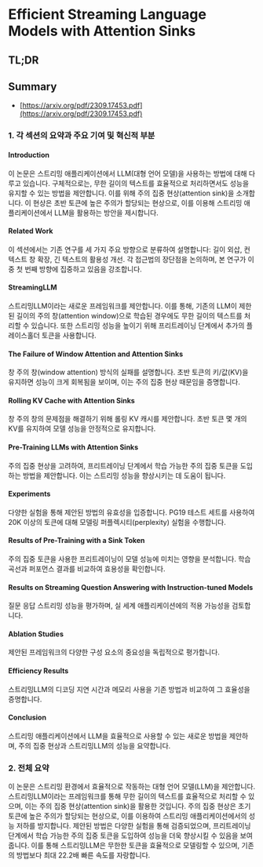 # Efficient Streaming Language Models with Attention Sinks
## TL;DR
## Summary
- [https://arxiv.org/pdf/2309.17453.pdf](https://arxiv.org/pdf/2309.17453.pdf)

### 1. 각 섹션의 요약과 주요 기여 및 혁신적 부분

#### Introduction
이 논문은 스트리밍 애플리케이션에서 LLM(대형 언어 모델)을 사용하는 방법에 대해 다루고 있습니다. 구체적으로는, 무한 길이의 텍스트를 효율적으로 처리하면서도 성능을 유지할 수 있는 방법을 제안합니다. 이를 위해 주의 집중 현상(attention sink)을 소개합니다. 이 현상은 초반 토큰에 높은 주의가 할당되는 현상으로, 이를 이용해 스트리밍 애플리케이션에서 LLM을 활용하는 방안을 제시합니다.

#### Related Work
이 섹션에서는 기존 연구를 세 가지 주요 방향으로 분류하여 설명합니다: 길이 외삽, 컨텍스트 창 확장, 긴 텍스트의 활용성 개선. 각 접근법의 장단점을 논의하며, 본 연구가 이 중 첫 번째 방향에 집중하고 있음을 강조합니다.

#### StreamingLLM
스트리밍LLM이라는 새로운 프레임워크를 제안합니다. 이를 통해, 기존의 LLM이 제한된 길이의 주의 창(attention window)으로 학습된 경우에도 무한 길이의 텍스트를 처리할 수 있습니다. 또한 스트리밍 성능을 높이기 위해 프리트레이닝 단계에서 추가의 플레이스홀더 토큰을 사용합니다.

#### The Failure of Window Attention and Attention Sinks
창 주의 창(window attention) 방식의 실패를 설명합니다. 초반 토큰의 키/값(KV)을 유지하면 성능이 크게 회복됨을 보이며, 이는 주의 집중 현상 때문임을 증명합니다.

#### Rolling KV Cache with Attention Sinks
창 주의 창의 문제점을 해결하기 위해 롤링 KV 캐시를 제안합니다. 초반 토큰 몇 개의 KV를 유지하여 모델 성능을 안정적으로 유지합니다.

#### Pre-Training LLMs with Attention Sinks
주의 집중 현상을 고려하여, 프리트레이닝 단계에서 학습 가능한 주의 집중 토큰을 도입하는 방법을 제안합니다. 이는 스트리밍 성능을 향상시키는 데 도움이 됩니다.

#### Experiments
다양한 실험을 통해 제안된 방법의 유효성을 입증합니다. PG19 테스트 세트를 사용하여 20K 이상의 토큰에 대해 모델링 퍼플렉시티(perplexity) 실험을 수행합니다.

#### Results of Pre-Training with a Sink Token
주의 집중 토큰을 사용한 프리트레이닝이 모델 성능에 미치는 영향을 분석합니다. 학습 곡선과 퍼포먼스 결과를 비교하여 효용성을 확인합니다.

#### Results on Streaming Question Answering with Instruction-tuned Models
질문 응답 스트리밍 성능을 평가하며, 실 세계 애플리케이션에의 적용 가능성을 검토합니다.

#### Ablation Studies
제안된 프레임워크의 다양한 구성 요소의 중요성을 독립적으로 평가합니다.

#### Efficiency Results
스트리밍LLM의 디코딩 지연 시간과 메모리 사용을 기존 방법과 비교하여 그 효율성을 증명합니다.

#### Conclusion
스트리밍 애플리케이션에서 LLM을 효율적으로 사용할 수 있는 새로운 방법을 제안하며, 주의 집중 현상과 스트리밍LLM의 성능을 요약합니다.

### 2. 전체 요약

이 논문은 스트리밍 환경에서 효율적으로 작동하는 대형 언어 모델(LLM)을 제안합니다. 스트리밍LLM이라는 프레임워크를 통해 무한 길이의 텍스트를 효율적으로 처리할 수 있으며, 이는 주의 집중 현상(attention sink)을 활용한 것입니다. 주의 집중 현상은 초기 토큰에 높은 주의가 할당되는 현상으로, 이를 이용하여 스트리밍 애플리케이션에서의 성능 저하를 방지합니다. 제안된 방법은 다양한 실험을 통해 검증되었으며, 프리트레이닝 단계에서 학습 가능한 주의 집중 토큰을 도입하여 성능을 더욱 향상시킬 수 있음을 보여줍니다. 이를 통해 스트리밍LLM은 무한한 토큰을 효율적으로 모델링할 수 있으며, 기존의 방법보다 최대 22.2배 빠른 속도를 자랑합니다.